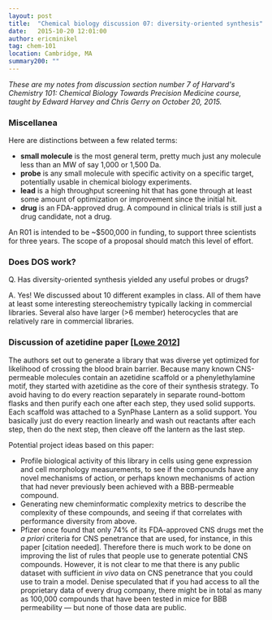 ```yaml
---
layout: post
title:  "Chemical biology discussion 07: diversity-oriented synthesis"
date:   2015-10-20 12:01:00
author: ericminikel
tag: chem-101
location: Cambridge, MA
summary200: ""
---
```


*These are my notes from discussion section number 7 of Harvard's Chemistry 101: Chemical Biology Towards Precision Medicine course, taught by Edward Harvey and Chris Gerry on October 20, 2015.*

### Miscellanea

Here are distinctions between a few related terms:

+ **small molecule** is the most general term, pretty much just any molecule less than an MW of say 1,000 or 1,500 Da.
+ **probe** is any small molecule with specific activity on a specific target, potentially usable in chemical biology experiments.
+ **lead** is a high throughput screening hit that has gone through at least some amount of optimization or improvement since the initial hit.
+ **drug** is an FDA-approved drug. A compound in clinical trials is still just a drug candidate, not a drug.

An R01 is intended to be ~$500,000 in funding, to support three scientists for three years. The scope of a proposal should match this level of effort.

### Does DOS work?

Q. Has diversity-oriented synthesis yielded any useful probes or drugs?

A. Yes! We discussed about 10 different examples in class. All of them have at least some interesting stereochemistry typically lacking in commercial libraries. Several also have larger (>6 member) heterocycles that are relatively rare in commercial libraries.

### Discussion of azetidine paper [[Lowe 2012]]

The authors set out to generate a library that was diverse yet optimized for likelihood of crossing the blood brain barrier. Because many known CNS-permeable molecules contain an azetidine scaffold or a phenylethylamine motif, they started with azetidine as the core of their synthesis strategy. To avoid having to do every reaction separately in separate round-bottom flasks and then purify each one after each step, they used solid supports. Each scaffold was attached to a SynPhase Lantern as a solid support. You basically just do every reaction linearly and wash out reactants after each step, then do the next step, then cleave off the lantern as the last step.

Potential project ideas based on this paper:

+ Profile biological activity of this library in cells using gene expression and cell morphology measurements, to see if the compounds have any novel mechanisms of action, or perhaps known mechanisms of action that had never previously been achieved with a BBB-permeable compound.
+ Generating new cheminformatic complexity metrics to describe the complexity of these compounds, and seeing if that correlates with performance diversity from above.
+ Pfizer once found that only 74% of its FDA-approved CNS drugs met the *a priori* criteria for CNS penetrance that are used, for instance, in this paper \[citation needed\]. Therefore there is much work to be done on improving the list of rules that people use to generate potential CNS compounds. However, it is not clear to me that there is any public dataset with sufficient *in vivo* data on CNS penetrance that you could use to train a model. Denise speculated that if you had access to all the proprietary data of every drug company, there might be in total as many as 100,000 compounds that have been tested in mice for BBB permeability &mdash; but none of those data are public.


[Lowe 2012]: http://www.ncbi.nlm.nih.gov/pubmed/22853001 "Lowe JT, Lee MD 4th, Akella LB, Davoine E, Donckele EJ, Durak L, Duvall JR, Gerard B, Holson EB, Joliton A, Kesavan S, Lemercier BC, Liu H, Marié JC, Mulrooney CA, Muncipinto G, Welzel-O'Shea M, Panko LM, Rowley A, Suh BC, Thomas M, Wagner FF, Wei J, Foley MA, Marcaurelle LA. Synthesis and profiling of a diverse collection of azetidine-based scaffolds for the development of CNS-focused lead-like libraries. J Org Chem. 2012 Sep 7;77(17):7187-211. doi: 10.1021/jo300974j. Epub 2012 Aug 10. PubMed PMID: 22853001; PubMed Central PMCID: PMC3454511."


